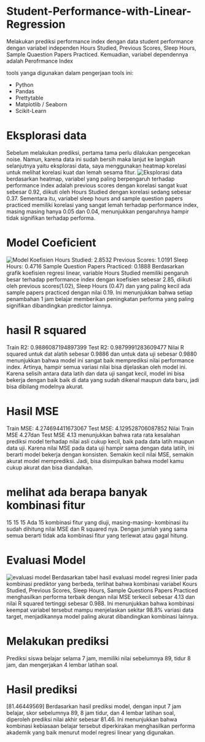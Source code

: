 # Student-Performance-with-Linear-Regression
Melakukan prediksi performance index dengan data student performance dengan variabel independen Hours Studied, Previous Scores, Sleep Hours, Sample Quaestion Papers Practiced. Kemuadian, variabel dependennya adalah  Perofrmance Index

tools yanga digunakan dalam pengerjaan tools ini:
- Python
- Pandas
- Prettytable
- Matplotlib / Seaborn
- Scikit-Learn

# Eksplorasi data
Sebelum melakukan prediksi, pertama tama perlu dilakukan pengecekan noise. Namun, karena data ini sudah bersih maka lanjut ke langkah selanjutnya yaitu eksplorasi data, saya menggunakan heatmap korelasi untuk melihat korelasi kuat dan lemah sesama fitur.
![Eksplorasi data](images/heatmap_korelasi.png) 
berdasarkan heatmap, variabel yang paling berpengaruh
terhadap performance index adalah previous scores dengan korelasi sangat
kuat sebesar 0.92, diikuti oleh Hours Studied dengan korelasi sedang
sebesar 0.37. Sementara itu, variabel sleep hours and sample question
papers practiced memiliki korelasi yang sangat lemah terhadap
performance index, masing masing hanya 0.05 dan 0.04, menunjukkan
pengaruhnya hampir tidak signifikan terhadap performa.

# Model Coeficient
![Model Koefisien](images/modelkoef.png)
Hours Studied: 2.8532
Previous Scores: 1.0191
Sleep Hours: 0.4716
Sample Question Papers Practiced: 0.1888
Berdasarkan grafik koefisien regresi linear, variable Hours Studied memiliki pengaruh besar terhadap performance index dengan koefisien sebesar 2.85, diikuti oleh previous scores(1.02), Sleep Hours (0.47) dan yang paling kecil ada sample papers practiced dengan nilai 0.19. Ini
menunjukkan bahwa setiap penambahan 1 jam belajar memberikan peningkatan performa yang paling signifikan dibandingkan predictor lainnya.

# hasil R squared
Train R2: 0.9886087194897399
Test R2: 0.9879991283609477
Nilai R squared untuk dat alatih sebesar 0.9886 dan untuk data uji sebesar 0.9880 menunjukkan bahwa model ini sangat baik memprediksi nilai performance index. Artinya, hampir semua variasi nilai bisa dijelaskan oleh model ini. Karena selisih antara data latih dan data uji sangat kecil, model ini bisa bekerja dengan baik baik di data yang sudah dikenal maupun data baru, jadi bisa dibilang modelnya akurat.

# Hasil MSE
Train MSE: 4.274694411673067
Test MSE: 4.129528706087852
Nilai Train MSE 4.27dan Test MSE 4.13 menunjukkan bahwa rata rata kesalahan prediksi model terhadap nilai asli cukup kecil, baik pada data latih maupun data uji. Karena nilai MSE pada data uji hampir sama dengan data latiih, ini berarti model bekerja dengan konsisten. Semakin kecil nilai MSE, semakin akurat model memprediksi. Jadi, bisa disimpulkan bahwa model kamu cukup akurat dan bisa diandalkan.

# melihat ada berapa banyak kombinasi fitur
15 15 15
Ada 15 kombinasi fitur yang diuji, masing-masing- kombinasi itu sudah dihitung nilai MSE dan R squared nya. Dengan jumlah yang sama semua berarti tidak ada kombinasi fitur yang terlewat atau gagal hitung.

# Evaluasi Model
![evaluasi model](images/Evaluasimodel.png)
Berdasarkan tabel hasil evaluasi model regresi linier pada kombinasi prediktor yang berbeda, terlihat bahwa kombinasi variabel Kours Studied, Previous Scores, Sleep Hours, Sample Questions Papers Practiced menghasilkan performa terbaik dengan nilai MSE terkecil sebesar 4.13 dan nilai R squared tertinggi sebesar 0.988. Ini menunjukkan bahwa kombinasi keempat variabel tersebut mampu menjelaskan sekitar 98.8% variasi data target, menjadikannya model paling akurat dibandingkan kombinasi lainnya.

# Melakukan prediksi
Prediksi siswa belajar selama 7 jam, memiliki nilai sebelumnya 89, tidur 8 jam, dan mengerjakan 4 lembar latihan soal.

# Hasil prediksi
[81.46449569]
Berdasarkan hasil prediksi model, dengan input 7 jam belajar, skor sebelumnya 89, 8 jam tidur, dan 4 lembar latihan soal, diperoleh prediksi nilai akhir sebesar 81.46. Ini menunjukkan bahwa kombinasi kebiasaan belajar tersebut diperkirakan menghasilkan performa akademik yang baik menurut model regresi linear yang digunakan.
